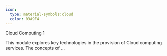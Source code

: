 ```yaml
---
icon:
  type: material-symbols:cloud
  color: 03A9F4
---
```


Cloud Computing 1

This module explores key technologies in the provision of Cloud computing services. The concepts of  ... 
